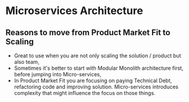 # Microservices Architecture

## Reasons to move from Product Market Fit to Scaling
- Great to use when you are not only scaling the solution / product but also team,
- Sometimes it's better to start with Modular Monolith architecture first, before jumping into Micro-services,
- In Product Market Fit you are focusing on paying Technical Debt, refactoring code and improving solution. Micro-services introduces complexity that might influence the focus on those things.
